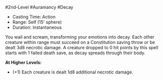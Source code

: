 #2nd-Level #Auramancy #Decay
 
- Casting Time: Action
- Range: Self (15' sphere)
- Duration: Instantaneous

You wail and scream, transforming your emotions into decay. Each other creature within range must succeed on a Constitution saving throw or be dealt 3d8 necrotic damage. A creature dropped to 0 hit points by this spell starts with 1 failed death save, as decay spreads through their body.
 
**At Higher Levels:** 
* (+1) Each creature is dealt 1d8 additional necrotic damage.